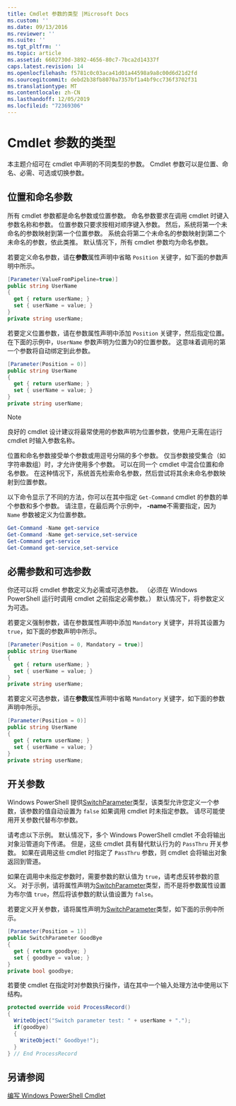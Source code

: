 ```yaml
---
title: Cmdlet 参数的类型 |Microsoft Docs
ms.custom: ''
ms.date: 09/13/2016
ms.reviewer: ''
ms.suite: ''
ms.tgt_pltfrm: ''
ms.topic: article
ms.assetid: 6602730d-3892-4656-80c7-7bca2d14337f
caps.latest.revision: 14
ms.openlocfilehash: f5781c0c03aca41d01a44598a9a8c00d6d21d2fd
ms.sourcegitcommit: debd2b38fb8070a7357bf1a4bf9cc736f3702f31
ms.translationtype: MT
ms.contentlocale: zh-CN
ms.lasthandoff: 12/05/2019
ms.locfileid: "72369306"
---
```

# <a name="types-of-cmdlet-parameters"></a>Cmdlet 参数的类型

本主题介绍可在 cmdlet 中声明的不同类型的参数。 Cmdlet 参数可以是位置、命名、必需、可选或切换参数。

## <a name="positional-and-named-parameters"></a>位置和命名参数

所有 cmdlet 参数都是命名参数或位置参数。 命名参数要求在调用 cmdlet 时键入参数名称和参数。 位置参数只要求按相对顺序键入参数。 然后，系统将第一个未命名的参数映射到第一个位置参数。 系统会将第二个未命名的参数映射到第二个未命名的参数，依此类推。 默认情况下，所有 cmdlet 参数均为命名参数。

若要定义命名参数，请在**参数**属性声明中省略 `Position` 关键字，如下面的参数声明中所示。

```csharp
[Parameter(ValueFromPipeline=true)]
public string UserName
{
  get { return userName; }
  set { userName = value; }
}
private string userName;
```

若要定义位置参数，请在参数属性声明中添加 `Position` 关键字，然后指定位置。 在下面的示例中，`UserName` 参数声明为位置为0的位置参数。 这意味着调用的第一个参数将自动绑定到此参数。

```csharp
[Parameter(Position = 0)]
public string UserName
{
  get { return userName; }
  set { userName = value; }
}
private string userName;
```

> [!NOTE]
> 良好的 cmdlet 设计建议将最常使用的参数声明为位置参数，使用户无需在运行 cmdlet 时输入参数名称。

位置和命名参数接受单个参数或用逗号分隔的多个参数。 仅当参数接受集合（如字符串数组）时，才允许使用多个参数。 可以在同一个 cmdlet 中混合位置和命名参数。 在这种情况下，系统首先检索命名参数，然后尝试将其余未命名参数映射到位置参数。

以下命令显示了不同的方法，你可以在其中指定 `Get-Command` cmdlet 的参数的单个参数和多个参数。 请注意，在最后两个示例中， **-name**不需要指定，因为 `Name` 参数被定义为位置参数。

```powershell
Get-Command -Name get-service
Get-Command -Name get-service,set-service
Get-Command get-service
Get-Command get-service,set-service
```

## <a name="mandatory-and-optional-parameters"></a>必需参数和可选参数

你还可以将 cmdlet 参数定义为必需或可选参数。 （必须在 Windows PowerShell 运行时调用 cmdlet 之前指定必需参数。） 默认情况下，将参数定义为可选。

若要定义强制参数，请在参数属性声明中添加 `Mandatory` 关键字，并将其设置为 `true`，如下面的参数声明中所示。

```csharp
[Parameter(Position = 0, Mandatory = true)]
public string UserName
{
  get { return userName; }
  set { userName = value; }
}
private string userName;
```

若要定义可选参数，请在**参数**属性声明中省略 `Mandatory` 关键字，如下面的参数声明中所示。

```csharp
[Parameter(Position = 0)]
public string UserName
{
  get { return userName; }
  set { userName = value; }
}
private string userName;
```

## <a name="switch-parameters"></a>开关参数

Windows PowerShell 提供[SwitchParameter](/dotnet/api/System.Management.Automation.SwitchParameter)类型，该类型允许您定义一个参数，该参数的值自动设置为 `false` 如果调用 cmdlet 时未指定参数。 请尽可能使用开关参数代替布尔参数。

请考虑以下示例。 默认情况下，多个 Windows PowerShell cmdlet 不会将输出对象沿管道向下传递。 但是，这些 cmdlet 具有替代默认行为的 `PassThru` 开关参数。 如果在调用这些 cmdlet 时指定了 `PassThru` 参数，则 cmdlet 会将输出对象返回到管道。

如果在调用中未指定参数时，需要参数的默认值为 `true`，请考虑反转参数的意义。 对于示例，请将属性声明为[SwitchParameter](/dotnet/api/System.Management.Automation.SwitchParameter)类型，而不是将参数属性设置为布尔值 `true`，然后将该参数的默认值设置为 `false`。

若要定义开关参数，请将属性声明为[SwitchParameter](/dotnet/api/System.Management.Automation.SwitchParameter)类型，如下面的示例中所示。

```csharp
[Parameter(Position = 1)]
public SwitchParameter GoodBye
{
  get { return goodbye; }
  set { goodbye = value; }
}
private bool goodbye;
```

若要使 cmdlet 在指定时对参数执行操作，请在其中一个输入处理方法中使用以下结构。

```csharp
protected override void ProcessRecord()
{
  WriteObject("Switch parameter test: " + userName + ".");
  if(goodbye)
  {
    WriteObject(" Goodbye!");
  }
} // End ProcessRecord
```

## <a name="see-also"></a>另请参阅

[编写 Windows PowerShell Cmdlet](./writing-a-windows-powershell-cmdlet.md)
